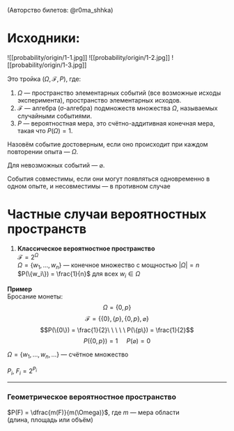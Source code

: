 (Авторство билетов: @r0ma_shhka)

# Исходники:
![[probability/origin/1-1.jpg]]
![[probability/origin/1-2.jpg]]
![[probability/origin/1-3.jpg]]

Это тройка $(\Omega, \mathcal{F}, P)$, где:

1. $\Omega$ — пространство элементарных событий (все возможные исходы эксперимента), пространство элементарных исходов.
2. $\mathcal{F}$ — алгебра (σ-алгебра) подмножеств множества $\Omega$, называемых случайными событиями.
3. $P$ — вероятностная мера, это счётно-аддитивная конечная мера, такая что $P(\Omega) = 1$.

Назовём событие достоверным, если оно происходит при каждом повторении опыта — $\Omega$.

Для невозможных событий — $\varnothing$.

События совместимы, если они могут появляться одновременно в одном опыте, и несовместимы — в противном случае

# Частные случаи вероятностных пространств

1. **Классическое вероятностное пространство**  
   $\mathcal{F} = 2^{\Omega}$  
   $\Omega = \{w_1, \ldots, w_n\}$ — конечное множество с мощностью $|\Omega| = n$  
   $P(\{w_i\}) = \frac{1}{n}$ для всех $w_i \in \Omega$

**Пример**  
Бросание монеты:  
$$\Omega = \{0, p\}$$
$$\mathcal{F} = \{\{0\}, \{p\}, \{0, p\}, \varnothing\}$$
$$P(\{0\}) = \frac{1}{2}\ \ \ \ \ P(\{p\}) = \frac{1}{2}$$
$$P(\{0, p\}) = 1 \ \ \ \ \ P(\varnothing) = 0$$

$\Omega = \{w_1, \ldots, w_n, \ldots\}$ — счётное множество

$P_i$, $F_i = 2^{P_i}$

---

### Геометрическое вероятностное пространство

$P(F) = \dfrac{m(F)}{m(\Omega)}$, где $m$ — мера области  
(длина, площадь или объём)

